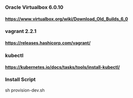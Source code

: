 ### Oracle Virtualbox 6.0.10

#### https://www.virtualbox.org/wiki/Download_Old_Builds_6_0

### vagrant  2.2.1

#### https://releases.hashicorp.com/vagrant/

### kubectl

#### https://kubernetes.io/docs/tasks/tools/install-kubectl/

### Install Script
sh provision-dev.sh
